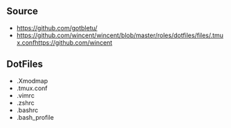 ## Source
* https://github.com/gotbletu/
* https://github.com/wincent/wincent/blob/master/roles/dotfiles/files/.tmux.confhttps://github.com/wincent

## DotFiles
* .Xmodmap
* .tmux.conf
* .vimrc
* .zshrc
* .bashrc
* .bash_profile
